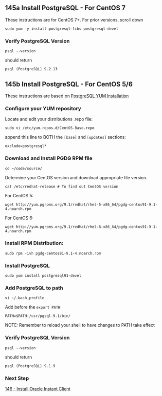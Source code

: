 ## 145a Install PostgreSQL - For CentOS 7

These instructions are for CentOS 7+. For prior versions, scroll down

```
sudo yum -y install postgresql-libs postgresql-devel
```

### Verify PostgreSQL Version

```
psql --version
```

should return

```console
psql (PostgreSQL) 9.2.13
```

## 145b Install PostgreSQL - For CentOS 5/6
These instructions are based on [PostgreSQL YUM Installation](http://wiki.postgresql.org/wiki/YUM_Installation)

### Configure your YUM repository

Locate and edit your distributions .repo file:

```
sudo vi /etc/yum.repos.d/CentOS-Base.repo
```

append this line to BOTH the `[base]` and `[updates]` sections:

```
exclude=postgresql*
```

### Download and Install PGDG RPM file

```
cd ~/code/source/
```

Determine your CentOS version and download appropriate file version.

```
cat /etc/redhat-release # To find out CentOS version
```

For CentOS 5:

```
wget http://yum.pgrpms.org/9.1/redhat/rhel-5-x86_64/pgdg-centos91-9.1-4.noarch.rpm
```

For CentOS 6:

```
wget http://yum.pgrpms.org/9.1/redhat/rhel-6-x86_64/pgdg-centos91-9.1-4.noarch.rpm
```

### Install RPM Distribution:

```
sudo rpm -ivh pgdg-centos91-9.1-4.noarch.rpm
```

### Install PostgreSQL

```
sudo yum install postgresql91-devel
```

### Add PostgreSQL to path

```
vi ~/.bash_profile
```

Add before the `export PATH`

```
PATH=$PATH:/usr/pgsql-9.1/bin/
```

NOTE: Remember to reload your shell to have changes to PATH take effect

### Verify PostgreSQL Version

```
psql --version
```

should return

```console
psql (PostgreSQL) 9.1.9
```

### Next Step

[146 - Install Oracle Instant Client](https://github.com/sleepepi/sleepepi/tree/master/virtual-machines/146-install-oracle-instant-client.md)
